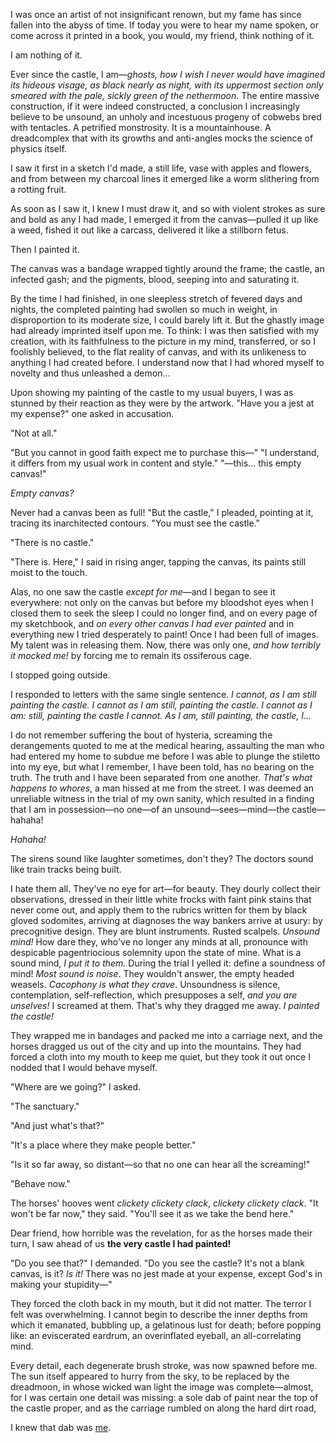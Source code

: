 I was once an artist of not insignificant renown, but my fame has since fallen into the abyss of time. If today you were to hear my name spoken, or come across it printed in a book, you would, my friend, think nothing of it.

I am nothing of it.

Ever since the castle, I am—*ghosts, how I wish I never would have imagined its hideous visage, as black nearly as night, with its uppermost section only smeared with the pale, sickly green of the nethermoon*. The entire massive construction, if it were indeed constructed, a conclusion I increasingly believe to be unsound, an unholy and incestuous progeny of cobwebs bred with tentacles. A petrified monstrosity. It is a mountainhouse. A dreadcomplex that with its growths and anti-angles mocks the science of physics itself.

I saw it first in a sketch I'd made, a still life, vase with apples and flowers, and from between my charcoal lines it emerged like a worm slithering from a rotting fruit.

As soon as I saw it, I knew I must draw it, and so with violent strokes as sure and bold as any I had made, I emerged it from the canvas—pulled it up like a weed, fished it out like a carcass, delivered it like a stillborn fetus.

Then I painted it.

The canvas was a bandage wrapped tightly around the frame; the castle, an infected gash; and the pigments, blood, seeping into and saturating it.

By the time I had finished, in one sleepless stretch of fevered days and nights, the completed painting had swollen so much in weight, in disproportion to its moderate size, I could barely lift it. But the ghastly image had already imprinted itself upon me. To think: I was then satisfied with my creation, with its faithfulness to the picture in my mind, transferred, or so I foolishly believed, to the flat reality of canvas, and with its unlikeness to anything I had created before. I understand now that I had whored myself to novelty and thus unleashed a demon…

Upon showing my painting of the castle to my usual buyers, I was as stunned by their reaction as they were by the artwork.  "Have you a jest at my expense?" one asked in accusation.

"Not at all."

"But you cannot in good faith expect me to purchase this—" "I understand, it differs from my usual work in content and style." "—this… this empty canvas!"

*Empty canvas?*

Never had a canvas been as full! "But the castle," I pleaded, pointing at it, tracing its inarchitected contours. "You must see the castle."

"There is no castle."

"There is. Here," I said in rising anger, tapping the canvas, its paints still moist to the touch.

Alas, no one saw the castle *except for me*—and I began to see it everywhere: not only on the canvas but before my bloodshot eyes when I closed them to seek the sleep I could no longer find, and on every page of my sketchbook, and *on every other canvas I had ever painted* and in everything new I tried desperately to paint! Once I had been full of images. My talent was in releasing them. Now, there was only one, *and how terribly it mocked me!* by forcing me to remain its ossiferous cage.

I stopped going outside.

I responded to letters with the same single sentence. *I cannot, as I am still painting the castle. I cannot as I am still, painting the castle. I cannot as I am: still, painting the castle I cannot. As I am, still painting, the castle, I…*

I do not remember suffering the bout of hysteria, screaming the derangements quoted to me at the medical hearing, assaulting the man who had entered my home to subdue me before I was able to plunge the stiletto into my eye, but what I remember, I have been told, has no bearing on the truth. The truth and I have been separated from one another. *That's what happens to whores*, a man hissed at me from the street. I was deemed an unreliable witness in the trial of my own sanity, which resulted in a finding that I am in possession—no one—of an unsound—sees—mind—the castle—hahaha!

*Hahaha!*

The sirens sound like laughter sometimes, don't they? The doctors sound like train tracks being built.

I hate them all. They've no eye for art—for beauty. They dourly collect their observations, dressed in their little white frocks with faint pink stains that never come out, and apply them to the rubrics written for them by black gloved sodomites, arriving at diagnoses the way bankers arrive at usury: by precognitive design. They are blunt instruments. Rusted scalpels. *Unsound mind!* How dare they, who've no longer any minds at all, pronounce with despicable pagentriocious solemnity upon the state of mine. What is a sound mind, *I put it to them.* During the trial I yelled it: define a soundness of mind! *Most sound is noise*. They wouldn't answer, the empty headed weasels. *Cacophony is what they crave*. Unsoundness is silence, contemplation, self-reflection, which presupposes a self, *and you are unselves!* I screamed at them. That's why they dragged me away. *I painted the castle!*

They wrapped me in bandages and packed me into a carriage next, and the horses dragged us out of the city and up into the mountains. They had forced a cloth into my mouth to keep me quiet, but they took it out once I nodded that I would behave myself.

"Where are we going?" I asked.

"The sanctuary."

"And just what's that?"

"It's a place where they make people better."

"Is it so far away, so distant—so that no one can hear all the screaming!"

"Behave now."

The horses' hooves went *clickety clickety clack*, *clickety clickety clack*. "It won't be far now," they said. "You'll see it as we take the bend here."

Dear friend, how horrible was the revelation, for as the horses made their turn, I saw ahead of us **the very castle I had painted!**

"Do you see that?" I demanded. "Do you see the castle? It's not a blank canvas, is it? *Is it!* There was no jest made at your expense, except God's in making your stupidity—"

They forced the cloth back in my mouth, but it did not matter. The terror I felt was overwhelming. I cannot begin to describe the inner depths from which it emanated, bubbling up, a gelatinous lust for death; before popping like: an eviscerated eardrum, an overinflated eyeball, an all-correlating mind.

Every detail, each degenerate brush stroke, was now spawned before me. The sun itself appeared to hurry from the sky, to be replaced by the dreadmoon, in whose wicked wan light the image was complete—almost, for I was certain one detail was missing: a sole dab of paint near the top of the castle proper, and as the carriage rumbled on along the hard dirt road,

I knew that dab was [me](https://www.reddit.com/r/normancrane/comments/j23dbt/table_of_contents/).